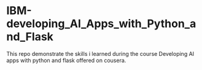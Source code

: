 # IBM-developing_AI_Apps_with_Python_and_Flask
This repo demonstrate the skills i learned during the course Developing AI apps with python and flask offered on cousera.